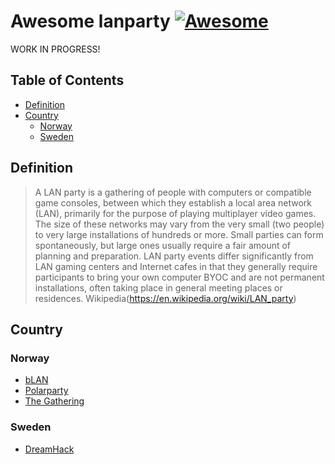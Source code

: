# Awesome lanparty [![Awesome](https://cdn.rawgit.com/sindresorhus/awesome/d7305f38d29fed78fa85652e3a63e154dd8e8829/media/badge.svg)](https://github.com/sindresorhus/awesome)

WORK IN PROGRESS!

## Table of Contents
- [Definition](#definition)
- [Country](#country)
  - [Norway](#norway)
  - [Sweden](#sweden)

## Definition
>A LAN party is a gathering of people with computers or compatible game consoles, between which they establish a local area network (LAN), primarily for the purpose of playing multiplayer video games. The size of these networks may vary from the very small (two people) to very large installations of hundreds or more. Small parties can form spontaneously, but large ones usually require a fair amount of planning and preparation. LAN party events differ significantly from LAN gaming centers and Internet cafes in that they generally require participants to bring your own computer BYOC and are not permanent installations, often taking place in general meeting places or residences.
Wikipedia(https://en.wikipedia.org/wiki/LAN_party)

## Country
### Norway

- [bLAN](http://blan.no)
- [Polarparty](http://polarparty.no/)
- [The Gathering](www.gathering.org/)

### Sweden

- [DreamHack](https://www.dreamhack.se/)
